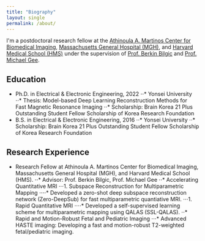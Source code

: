 ```yaml
---
title: "Biography"
layout: single
permalink: /about/
---
```


I'm a postdoctoral research fellow at the [Athinoula A. Martinos Center for Biomedical Imaging](https://www.martinos.org/), [Massachusetts General Hospital (MGH)](https://www.massgeneral.org/), and [Harvard Medical School (HMS)](https://hms.harvard.edu/) under the supervision of [Prof. Berkin Bilgic](https://martinos.org/~berkin/) and [Prof. Michael Gee](https://www.massgeneral.org/doctors/17954/michael-gee).

## Education
* Ph.D. in Electrical & Electronic Engineering, 2022
⋅⋅* Yonsei University
⋅⋅* Thesis: Model-based Deep Learning Reconstruction Methods for Fast Magnetic Resonance Imaging
⋅⋅* Scholarship: Brain Korea 21 Plus Outstanding Student Fellow Scholarship of Korea Research Foundation
* B.S. in Electrical & Electronic Engineering, 2016
⋅⋅* Yonsei University
⋅⋅* Scholarship: Brain Korea 21 Plus Outstanding Student Fellow Scholarship of Korea Research Foundation

## Research Experience
* Research Fellow at Athinoula A. Martinos Center for Biomedical Imaging, Massachusetts General Hospital (MGH), and Harvard Medical School (HMS).
⋅⋅* Advisor: Prof. Berkin Bilgic, Prof. Michael Gee
⋅⋅* Accelerating Quantitative MRI
⋅⋅⋅1. Subspace Reconstruction for Multiparametric Mapping
⋅⋅⋅⋅* Developed a zero-shot deep subspace reconstruction network (Zero-DeepSub) for fast multiparametric quantiative MRI.
⋅⋅⋅1. Rapid Quantitative MRI
⋅⋅⋅⋅* Developed a self-supervised learning scheme for multiparametric mapping using QALAS (SSL-QALAS).
⋅⋅* Rapid and Motion-Robust Fetal and Pediatric Imaging
⋅⋅⋅* Advanced HASTE imaging: Developing a fast and motion-robust T2-weighted fetal/pediatric imaging.